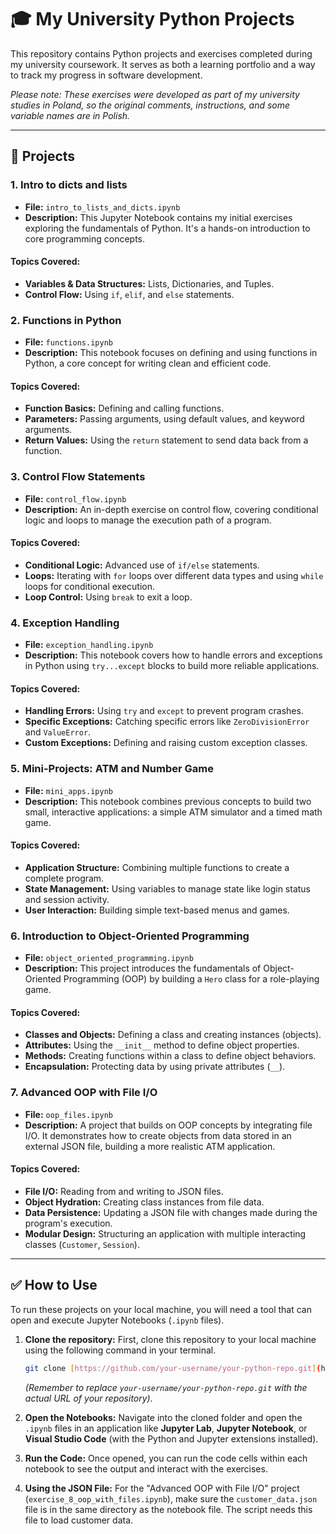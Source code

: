 # 🎓 My University Python Projects

This repository contains Python projects and exercises completed during my university coursework. It serves as both a learning portfolio and a way to track my progress in software development.

*Please note: These exercises were developed as part of my university studies in Poland, so the original comments, instructions, and some variable names are in Polish.*

---

## 📁 Projects

### 1. Intro to dicts and lists
* **File:** `intro_to_lists_and_dicts.ipynb`
* **Description:** This Jupyter Notebook contains my initial exercises exploring the fundamentals of Python. It's a hands-on introduction to core programming concepts.

#### Topics Covered:
* **Variables & Data Structures:** Lists, Dictionaries, and Tuples.
* **Control Flow:** Using `if`, `elif`, and `else` statements.

### 2. Functions in Python
* **File:** `functions.ipynb`
* **Description:** This notebook focuses on defining and using functions in Python, a core concept for writing clean and efficient code.

#### Topics Covered:
* **Function Basics:** Defining and calling functions.
* **Parameters:** Passing arguments, using default values, and keyword arguments.
* **Return Values:** Using the `return` statement to send data back from a function.

### 3. Control Flow Statements
* **File:** `control_flow.ipynb`
* **Description:** An in-depth exercise on control flow, covering conditional logic and loops to manage the execution path of a program.

#### Topics Covered:
* **Conditional Logic:** Advanced use of `if/else` statements.
* **Loops:** Iterating with `for` loops over different data types and using `while` loops for conditional execution.
* **Loop Control:** Using `break` to exit a loop.

### 4. Exception Handling
* **File:** `exception_handling.ipynb`
* **Description:** This notebook covers how to handle errors and exceptions in Python using `try...except` blocks to build more reliable applications.

#### Topics Covered:
* **Handling Errors:** Using `try` and `except` to prevent program crashes.
* **Specific Exceptions:** Catching specific errors like `ZeroDivisionError` and `ValueError`.
* **Custom Exceptions:** Defining and raising custom exception classes.

### 5. Mini-Projects: ATM and Number Game
* **File:** `mini_apps.ipynb`
* **Description:** This notebook combines previous concepts to build two small, interactive applications: a simple ATM simulator and a timed math game.

#### Topics Covered:
* **Application Structure:** Combining multiple functions to create a complete program.
* **State Management:** Using variables to manage state like login status and session activity.
* **User Interaction:** Building simple text-based menus and games.

### 6. Introduction to Object-Oriented Programming
* **File:** `object_oriented_programming.ipynb`
* **Description:** This project introduces the fundamentals of Object-Oriented Programming (OOP) by building a `Hero` class for a role-playing game.

#### Topics Covered:
* **Classes and Objects:** Defining a class and creating instances (objects).
* **Attributes:** Using the `__init__` method to define object properties.
* **Methods:** Creating functions within a class to define object behaviors.
* **Encapsulation:** Protecting data by using private attributes (`__`).

### 7. Advanced OOP with File I/O
* **File:** `oop_files.ipynb`
* **Description:** A project that builds on OOP concepts by integrating file I/O. It demonstrates how to create objects from data stored in an external JSON file, building a more realistic ATM application.

#### Topics Covered:
* **File I/O:** Reading from and writing to JSON files.
* **Object Hydration:** Creating class instances from file data.
* **Data Persistence:** Updating a JSON file with changes made during the program's execution.
* **Modular Design:** Structuring an application with multiple interacting classes (`Customer`, `Session`).

---

## ✅ How to Use

To run these projects on your local machine, you will need a tool that can open and execute Jupyter Notebooks (`.ipynb` files).

1.  **Clone the repository:**
    First, clone this repository to your local machine using the following command in your terminal.
    ```bash
    git clone [https://github.com/your-username/your-python-repo.git](https://github.com/your-username/your-python-repo.git)
    ```
    *(Remember to replace `your-username/your-python-repo.git` with the actual URL of your repository).*

2.  **Open the Notebooks:**
    Navigate into the cloned folder and open the `.ipynb` files in an application like **Jupyter Lab**, **Jupyter Notebook**, or **Visual Studio Code** (with the Python and Jupyter extensions installed).

3.  **Run the Code:**
    Once opened, you can run the code cells within each notebook to see the output and interact with the exercises.

4.  **Using the JSON File:**
    For the "Advanced OOP with File I/O" project (`exercise_8_oop_with_files.ipynb`), make sure the `customer_data.json` file is in the same directory as the notebook file. The script needs this file to load customer data.
